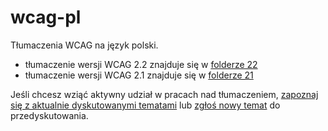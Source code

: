 # wcag-pl

Tłumaczenia WCAG na język polski.

- tłumaczenie wersji WCAG 2.2 znajduje się w [folderze 22](https://github.com/rotnicki/wcag-pl/tree/master/22)
- tłumaczenie wersji WCAG 2.1 znajduje się w [folderze 21](https://github.com/rotnicki/wcag-pl/tree/master/21)

Jeśli chcesz wziąć aktywny udział w pracach nad tłumaczeniem, [zapoznaj się z aktualnie dyskutowanymi tematami](https://github.com/rotnicki/wcag-pl/issues) lub [zgłoś nowy temat](https://github.com/rotnicki/wcag-pl/issues/new) do przedyskutowania.
